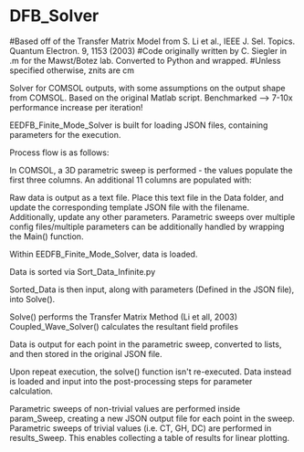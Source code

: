# DFB_Solver

#Based off of the Transfer Matrix Model from S. Li et al., IEEE J. Sel. Topics. Quantum Electron. 9, 1153 (2003)
#Code originally written by C. Siegler in .m for the Mawst/Botez lab. Converted to Python and wrapped.
#Unless specified otherwise, znits are cm

Solver for COMSOL outputs, with some assumptions on the output shape from COMSOL. Based on the original Matlab script. Benchmarked --> 7-10x performance increase per iteration!

EEDFB_Finite_Mode_Solver is built for loading JSON files, containing parameters for the execution.

Process flow is as follows:

In COMSOL, a 3D parametric sweep is performed - the values populate the first three columns. An additional 11 columns are populated with:

Raw data is output as a text file. Place this text file in the Data folder, and update the corresponding template JSON file with the filename.
Additionally, update any other parameters. Parametric sweeps over multiple config files/multiple parameters can be additionally handled by wrapping the Main() function.

Within EEDFB_Finite_Mode_Solver, data is loaded.

Data is sorted via Sort_Data_Infinite.py

Sorted_Data is then input, along with parameters (Defined in the JSON file), into Solve().

Solve() performs the Transfer Matrix Method (Li et all, 2003)
Coupled_Wave_Solver() calculates the resultant field profiles 

Data is output for each point in the parametric sweep, converted to lists, and then stored in the original JSON file.

Upon repeat execution, the solve() function isn't re-executed. Data instead is loaded and input into the post-processing steps for parameter calculation.

Parametric sweeps of non-trivial values are performed inside param_Sweep, creating a new JSON output file for each point in the sweep.
Parametric sweeps of trivial values (i.e. CT, GH, DC) are performed in results_Sweep. This enables collecting a table of results for linear plotting.
